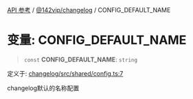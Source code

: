 [API 参考](../../../index.md) / [@142vip/changelog](../index.md) / CONFIG\_DEFAULT\_NAME

# 变量: CONFIG\_DEFAULT\_NAME

> `const` **CONFIG\_DEFAULT\_NAME**: `string`

定义于: [changelog/src/shared/config.ts:7](https://github.com/142vip/core-x/blob/b6807ccf6c96718daee70c368eee9968a0b34d48/packages/changelog/src/shared/config.ts#L7)

changelog默认的名称配置
